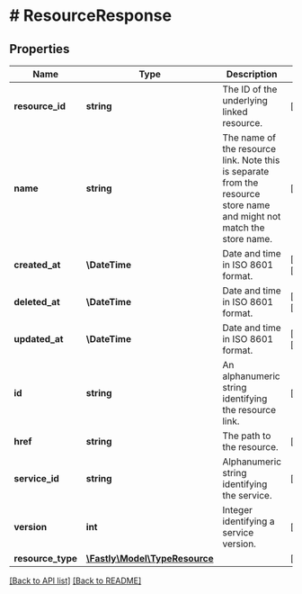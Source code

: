 # # ResourceResponse

## Properties

Name | Type | Description | Notes
------------ | ------------- | ------------- | -------------
**resource_id** | **string** | The ID of the underlying linked resource. | [optional] 
**name** | **string** | The name of the resource link. Note this is separate from the resource store name and might not match the store name. | [optional] 
**created_at** | **\DateTime** | Date and time in ISO 8601 format. | [optional] [readonly] 
**deleted_at** | **\DateTime** | Date and time in ISO 8601 format. | [optional] [readonly] 
**updated_at** | **\DateTime** | Date and time in ISO 8601 format. | [optional] [readonly] 
**id** | **string** | An alphanumeric string identifying the resource link. | [optional] 
**href** | **string** | The path to the resource. | [optional] 
**service_id** | **string** | Alphanumeric string identifying the service. | [optional] 
**version** | **int** | Integer identifying a service version. | [optional] 
**resource_type** | [**\Fastly\Model\TypeResource**](TypeResource.md) |  | [optional] 


[[Back to API list]](../../README.md#endpoints) [[Back to README]](../../README.md)
